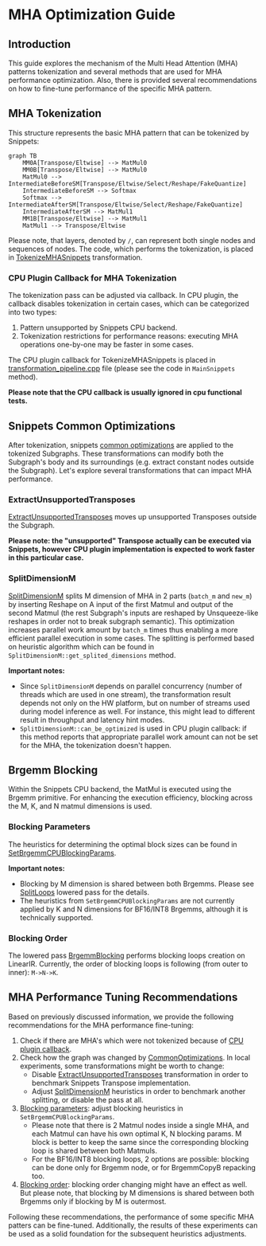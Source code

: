 # MHA Optimization Guide

## Introduction

This guide explores the mechanism of the Multi Head Attention (MHA) patterns tokenization and several methods that are used for MHA performance optimization.
Also, there is provided several recommendations on how to fine-tune performance of the specific MHA pattern.

## MHA Tokenization

This structure represents the basic MHA pattern that can be tokenized by Snippets:

```mermaid
graph TB
    MM0A[Transpose/Eltwise] --> MatMul0
    MM0B[Transpose/Eltwise] --> MatMul0
    MatMul0 --> IntermediateBeforeSM[Transpose/Eltwise/Select/Reshape/FakeQuantize]
    IntermediateBeforeSM --> Softmax
    Softmax --> IntermediateAfterSM[Transpose/Eltwise/Select/Reshape/FakeQuantize]
    IntermediateAfterSM --> MatMul1
    MM1B[Transpose/Eltwise] --> MatMul1
    MatMul1 --> Transpose/Eltwise
```

Please note, that layers, denoted by `/`, can represent both single nodes and sequences of nodes.
The code, which performs the tokenization, is placed in [TokenizeMHASnippets](../src/pass/mha_tokenization.cpp) transformation.

### CPU Plugin Callback for MHA Tokenization

The tokenization pass can be adjusted via callback. In CPU plugin, the callback disables tokenization in certain cases, which can be categorized into two types:

1. Pattern unsupported by Snippets CPU backend.
2. Tokenization restrictions for performance reasons: executing MHA operations one-by-one may be faster in some cases.

The CPU plugin callback for TokenizeMHASnippets is placed in [transformation_pipeline.cpp](../../../plugins/intel_cpu/src/transformations/transformation_pipeline.cpp) file (please see the code in `MainSnippets` method).

**Please note that the CPU callback is usually ignored in cpu functional tests.**

## Snippets Common Optimizations

After tokenization, snippets [common optimizations](../src/pass/common_optimizations.cpp) are applied to the tokenized Subgraphs.
These transformations can modify both the Subgraph's body and its surroundings (e.g. extract constant nodes outside the Subgraph).
Let's explore several transformations that can impact MHA performance.

### ExtractUnsupportedTransposes

[ExtractUnsupportedTransposes](../src/pass/extract_unsupported_transposes.cpp) moves up unsupported Transposes outside the Subgraph.

**Please note: the "unsupported" Transpose actually can be executed via Snippets, however CPU plugin implementation is expected to work faster in this particular case.**

### SplitDimensionM

[SplitDimensionM](../src/pass/split_dimension_m.cpp) splits M dimension of MHA in 2 parts (`batch_m` and `new_m`) by inserting Reshape on A input of the first Matmul and output of the second Matmul (the rest Subgraph's inputs are reshaped by Unsqueeze-like reshapes in order not to break subgraph semantic).
This optimization increases parallel work amount by `batch_m` times thus enabling a more efficient parallel execution in some cases.
The splitting is performed based on heuristic algorithm which can be found in `SplitDimensionM::get_splited_dimensions` method.

**Important notes:**
- Since `SplitDimensionM` depends on parallel concurrency (number of threads which are used in one stream), the transformation result depends not only on the HW platform, but on number of streams used during model inference as well. For instance, this might lead to different result in throughput and latency hint modes.
- `SplitDimensionM::can_be_optimized` is used in CPU plugin callback: if this method reports that appropriate parallel work amount can not be set for the MHA, the tokenization doesn't happen.

## Brgemm Blocking

Within the Snippets CPU backend, the MatMul is executed using the Brgemm primitive.
For enhancing the execution efficiency, blocking across the M, K, and N matmul dimensions is used.

### Blocking Parameters

The heuristics for determining the optimal block sizes can be found in [SetBrgemmCPUBlockingParams](../../../plugins/intel_cpu/src/transformations/snippets/x64/pass/set_brgemm_cpu_blocking_params.cpp).

**Important notes:**
- Blocking by M dimension is shared between both Brgemms.
Please see [SplitLoops](../include/snippets/lowered/pass/split_loops.hpp) lowered pass for the details.
- The heuristics from `SetBrgemmCPUBlockingParams` are not currently applied by K and N dimensions for BF16/INT8 Brgemms, although it is technically supported.

### Blocking Order

The lowered pass [BrgemmBlocking](../../../plugins/intel_cpu/src/transformations/snippets/x64/pass/lowered/brgemm_blocking.cpp) performs blocking loops creation on LinearIR.
Currently, the order of blocking loops is following (from outer to inner): `M->N->K`.

## MHA Performance Tuning Recommendations

Based on previously discussed information, we provide the following recommendations for the MHA performance fine-tuning:

1. Check if there are MHA's which were not tokenized because of [CPU plugin callback](#cpu-plugin-callback-for-mha-tokenization).
2. Check how the graph was changed by [CommonOptimizations](#snippets-common-optimizations). In local experiments, some transformations might be worth to change:
    - Disable [ExtractUnsupportedTransposes](#extractunsupportedtransposes) transformation in order to benchmark Snippets Transpose implementation.
    - Adjust [SplitDimensionM](#splitdimensionm) heuristics in order to benchmark another splitting, or disable the pass at all.
3. [Blocking parameters](#blocking-parameters): adjust blocking heuristics in `SetBrgemmCPUBlockingParams`.
    - Please note that there is 2 Matmul nodes inside a single MHA, and each Matmul can have his own optimal K, N blocking params.
    M block is better to keep the same since the corresponding blocking loop is shared between both Matmuls.
    - For the BF16/INT8 blocking loops, 2 options are possible: blocking can be done only for Brgemm node, or for BrgemmCopyB repacking too.
4. [Blocking order](#blocking-order): blocking order changing might have an effect as well.
But please note, that blocking by M dimensions is shared between both Brgemms only if blocking by M is outermost.

Following these recommendations, the performance of some specific MHA patters can be fine-tuned.
Additionally, the results of these experiments can be used as a solid foundation for the subsequent heuristics adjustments.